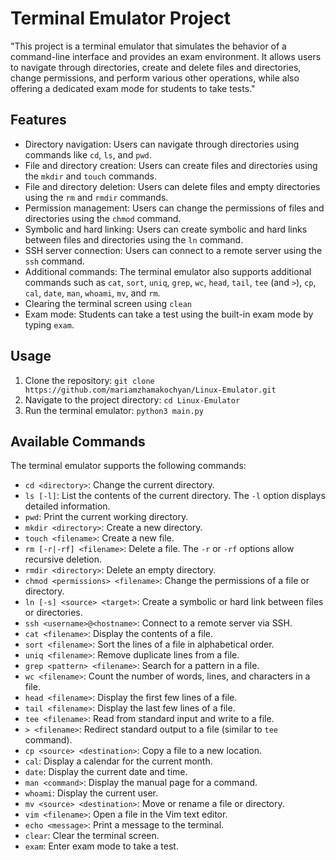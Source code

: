 # Terminal Emulator Project

"This project is a terminal emulator that simulates the behavior of a command-line interface and provides an exam environment. It allows users to navigate through directories, create and delete files and directories, change permissions, and perform various other operations, while also offering a dedicated exam mode for students to take tests."

## Features

- Directory navigation: Users can navigate through directories using commands like `cd`, `ls`, and `pwd`.
- File and directory creation: Users can create files and directories using the `mkdir` and `touch` commands.
- File and directory deletion: Users can delete files and empty directories using the `rm` and `rmdir` commands.
- Permission management: Users can change the permissions of files and directories using the `chmod` command.
- Symbolic and hard linking: Users can create symbolic and hard links between files and directories using the `ln` command.
- SSH server connection: Users can connect to a remote server using the `ssh` command.
- Additional commands: The terminal emulator also supports additional commands such as `cat`, `sort`, `uniq`, `grep`, `wc`, `head`, `tail`, `tee` (and `>`), `cp`, `cal`, `date`, `man`, `whoami`, `mv`, and `rm`.
- Clearing the terminal screen using `clean`
- Exam mode: Students can take a test using the built-in exam mode by typing `exam`.

## Usage

1. Clone the repository: `git clone https://github.com/mariamzhamakochyan/Linux-Emulator.git`
2. Navigate to the project directory: `cd Linux-Emulator`
3. Run the terminal emulator: `python3 main.py`

## Available Commands

The terminal emulator supports the following commands:

- `cd <directory>`: Change the current directory.
- `ls [-l]`: List the contents of the current directory. The `-l` option displays detailed information.
- `pwd`: Print the current working directory.
- `mkdir <directory>`: Create a new directory.
- `touch <filename>`: Create a new file.
- `rm [-r|-rf] <filename>`: Delete a file. The `-r` or `-rf` options allow recursive deletion.
- `rmdir <directory>`: Delete an empty directory.
- `chmod <permissions> <filename>`: Change the permissions of a file or directory.
- `ln [-s] <source> <target>`: Create a symbolic or hard link between files or directories.
- `ssh <username>@<hostname>`: Connect to a remote server via SSH.
- `cat <filename>`: Display the contents of a file.
- `sort <filename>`: Sort the lines of a file in alphabetical order.
- `uniq <filename>`: Remove duplicate lines from a file.
- `grep <pattern> <filename>`: Search for a pattern in a file.
- `wc <filename>`: Count the number of words, lines, and characters in a file.
- `head <filename>`: Display the first few lines of a file.
- `tail <filename>`: Display the last few lines of a file.
- `tee <filename>`: Read from standard input and write to a file.
- `> <filename>`: Redirect standard output to a file (similar to `tee` command).
- `cp <source> <destination>`: Copy a file to a new location.
- `cal`: Display a calendar for the current month.
- `date`: Display the current date and time.
- `man <command>`: Display the manual page for a command.
- `whoami`: Display the current user.
- `mv <source> <destination>`: Move or rename a file or directory.
- `vim <filename>`: Open a file in the Vim text editor.
- `echo <message>`: Print a message to the terminal.
- `clear`: Clear the terminal screen.
- `exam`: Enter exam mode to take a test.
